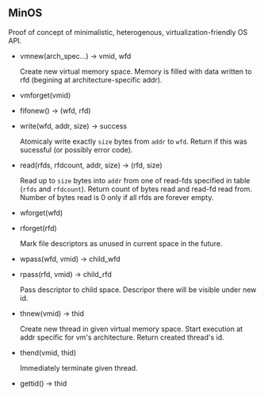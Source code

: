 MinOS
-----

Proof of concept of minimalistic, heterogenous, virtualization-friendly OS API.

 * vmnew(arch_spec...) -> vmid, wfd
 
   Create new virtual memory space. Memory is filled with data written to rfd (begining at architecture-specific addr).
 
 * vmforget(vmid)

 * fifonew() -> (wfd, rfd)
 * write(wfd, addr, size) -> success

   Atomicaly write exactly `size` bytes from `addr` to `wfd`. Return if this was sucessful (or possibly error code).

 * read(rfds, rfdcount, addr, size) -> (rfd, size)

   Read up to `size` bytes into `addr` from one of read-fds specified in table (`rfds` and `rfdcount`). Return count of bytes read and read-fd read from. Number of bytes read is 0 only if all rfds are forever empty.

 * wforget(wfd)
 * rforget(rfd)

   Mark file descriptors as unused in current space in the future.

 * wpass(wfd, vmid) -> child_wfd
 * rpass(rfd, vmid) -> child_rfd

   Pass descriptor to child space. Descripor there will be visible under new id.

 * thnew(vmid) -> thid

   Create new thread in given virtual memory space. Start execution at addr specific for vm's architecture. Return created thread's id.

 * thend(vmid, thid)

   Immediately terminate given thread.

 * gettid() -> thid
